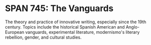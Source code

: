 # SPAN 745: The Vanguards

The theory and practice of innovative writing, especially since the 19th century. Topics include the historical Spanish American and Anglo-European vanguards, experimental literature, modernismo's literary rebellion, gender, and cultural studies.